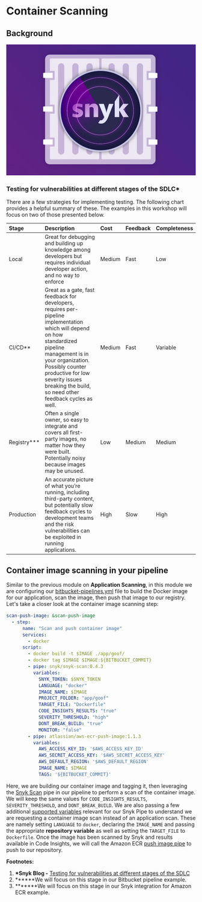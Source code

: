# Container Scanning

## Background

![](../../../../../.gitbook/assets/snyk-container-01.png)

### Testing for vulnerabilities at different stages of the SDLC\*

There are a few strategies for implementing testing. The following chart provides a helpful summary of these. The examples in this workshop will focus on two of those presented below.

| Stage | Description | Cost | Feedback | Completeness |
| :--- | :--- | :--- | :--- | :--- |
| Local | Great for debugging and building up knowledge among developers but requires individual developer action, and no way to enforce | Medium | Fast | Low |
| CI/CD\*\* | Great as a gate, fast feedback for developers, requires per-pipeline implementation which will depend on how standardized pipeline management is in your organization. Possibly counter productive for low severity issues breaking the build, so need other feedback cycles as well. | Medium | Fast | Variable |
| Registry\*\*\* | Often a single owner, so easy to integrate and covers all first-party images, no matter how they were built. Potentially noisy because images may be unused. | Low | Medium | Medium |
| Production | An accurate picture of what you’re running, including third-party content, but potentially slow feedback cycles to development teams and the risk vulnerabilities can be exploited in running applications. | High | Slow | High |

## Container image scanning in your pipeline

Similar to the previous module on **Application Scanning**, in this module we are configuring our [bitbucket-pipelines.yml](https://bitbucket.org/snyk/patterns-library-atlassian-aws/src/192a4d2412a4330b9f634e9d45a546ec1add61fb/bitbucket-pipelines.yml#lines-32:56) file to build the Docker image for our application, scan the image, then push that image to our registry. Let's take a closer look at the container image scanning step:

```yaml
scan-push-image: &scan-push-image
  - step:
      name: "Scan and push container image"
      services:
        - docker
      script:
        - docker build -t $IMAGE ./app/goof/
        - docker tag $IMAGE $IMAGE:${BITBUCKET_COMMIT}
        - pipe: snyk/snyk-scan:0.4.3
          variables:
            SNYK_TOKEN: $SNYK_TOKEN
            LANGUAGE: "docker"
            IMAGE_NAME: $IMAGE
            PROJECT_FOLDER: "app/goof"
            TARGET_FILE: "Dockerfile"
            CODE_INSIGHTS_RESULTS: "true"
            SEVERITY_THRESHOLD: "high"
            DONT_BREAK_BUILD: "true"
            MONITOR: "false"
        - pipe: atlassian/aws-ecr-push-image:1.1.3
          variables:
            AWS_ACCESS_KEY_ID: '$AWS_ACCESS_KEY_ID'
            AWS_SECRET_ACCESS_KEY: '$AWS_SECRET_ACCESS_KEY'
            AWS_DEFAULT_REGION: '$AWS_DEFAULT_REGION'
            IMAGE_NAME: $IMAGE
            TAGS: '${BITBUCKET_COMMIT}'
```

Here, we are building our container image and tagging it, then leveraging the [Snyk Scan](https://bitbucket.org/product/features/pipelines/integrations?p=snyk/snyk-scan) pipe in our pipeline to perform a scan of the container image. We will keep the same values for `CODE_INSIGHTS_RESULTS`, `SEVERITY_THRESHOLD`, and `DONT_BREAK_BUILD`. We are also passing a few additional [supported variables](https://bitbucket.org/snyk/snyk-scan) relevant for our Snyk Pipe to understand we are requesting a container image scan instead of an application scan. These are namely setting `LANGUAGE` to `docker`, declaring the `IMAGE_NAME` and passing the appropriate **repository variable** as well as setting the `TARGET_FILE` to `Dockerfile`. Once the image has been scanned by Snyk and results available in Code Insights, we will call the Amazon ECR [push image pipe](https://bitbucket.org/atlassian/aws-ecr-push-image) to push to our repository.

**Footnotes:**

1. **\*Snyk Blog -** [Testing for vulnerabilities at different stages of the SDLC](https://snyk.io/blog/container-security-throughout-the-sdlc/)
2. **\*\***We will focus on this stage in our Bitbucket pipeline example.
3. **\*\*\***We will focus on this stage in our Snyk integration for Amazon ECR example.

